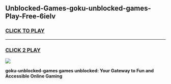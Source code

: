 
## Unblocked-Games-goku-unblocked-games-Play-Free-6ielv
<h3>
<a href="https://premium76.site?title=goku-unblocked-games&ref=20A">CLICK TO PLAY</a></h3>
<hr>

<h3>
<a href="https://premium76.site?title=goku-unblocked-games&ref=20A">CLICK 2 PLAY</a>
  
</h3>

<a href="https://premium76.site?title=goku-unblocked-games&ref=20A"><img src="https://clearcache.store/games.png"></a>


**goku-unblocked-games games unblocked: Your Gateway to Fun and Accessible Online Gaming**
